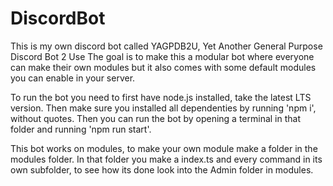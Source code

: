 # DiscordBot

This is my own discord bot called YAGPDB2U, Yet Another General Purpose Discord Bot 2 Use
The goal is to make this a modular bot where everyone can make their own modules but it also comes with some default modules you can enable in your server.

To run the bot you need to first have node.js installed, take the latest LTS version. Then make sure you installed all dependenties by running 'npm i', without quotes.
Then you can run the bot by opening a terminal in that folder and running 'npm run start'.

This bot works on modules, to make your own module make a folder in the modules folder. In that folder you make a index.ts and every command in its own subfolder, to see how its done look into the Admin folder in modules.
